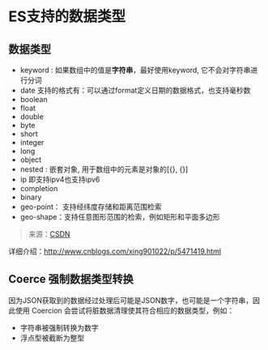 # ES支持的数据类型

## 数据类型

- keyword : 如果数组中的值是**字符串**，最好使用keyword, 它不会对字符串进行分词
- date 支持的格式有：可以通过format定义日期的数据格式，也支持毫秒数
- boolean
- float
- double
- byte
- short
- integer
- long
- object
- nested : 嵌套对象, 用于数组中的元素是对象的[{}, {}]
- ip 即支持ipv4也支持ipv6
- completion
- binary
- geo-point： 支持经纬度存储和距离范围检索
- geo-shape：支持任意图形范围的检索，例如矩形和平面多边形

>来源：[CSDN](https://blog.csdn.net/vbirdbest/article/details/79213163)

详细介绍：http://www.cnblogs.com/xing901022/p/5471419.html

## Coerce 强制数据类型转换

因为JSON获取到的数据经过处理后可能是JSON数字，也可能是一个字符串，因此使用 Coercion 会尝试将脏数据清理使其符合相应的数据类型，例如：

- 字符串被强制转换为数字
- 浮点型被截断为整型

